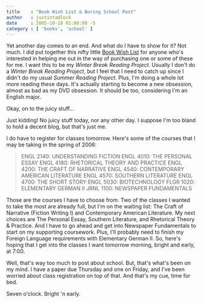 ```yaml
---
title    : "Book Wish List & Boring School Post"
author   : justintadlock
date     : 2005-10-18 01:06:00 -5
category : [ 'books', 'school' ]
---
```


Yet another day comes to an end.  And what do I have to show for it?  Not much.  I did put together this nifty little <a href="http://dark-autumn.com/people/justin_tadlock/articles/BookWishList.php"> Book Wish List</a> for anyone who's interested in helping me out in the way of purchasing one or some of these for me.  I want this to be my <em> Winter Break Reading Project</em>.  Usually I don't do a <em> Winter Break Reading Project</em>, but I feel that I need to catch up since I didn't do my usual <em> Summer Reading Project</em>.  Plus, I'm doing a whole lot more reading these days.  It's actually starting to become a new obsession, almost as bad as my DVD obsession.  It should be too, considering I'm an English major.

Okay, on to the juicy stuff...

Just kidding! No juicy stuff today, nor any other day.  I suppose I'm too bland to hold a decent blog, but that's just me.

I do have to register for classes tomorrow.  Here's some of the courses that I may be taking in the spring of 2006:

<blockquote>
ENGL 2140: UNDERSTANDING FICTION
ENGL 4010: THE PERSONAL ESSAY
ENGL 4180: RHETORICAL THEORY AND PRACTICE
ENGL 4200: THE CRAFT OF NARRATIVE
ENGL 4540: CONTEMPORARY AMERICAN LITERATURE
ENGL 4570: SOUTHERN LITERATURE
ENGL 4700: THE SHORT STORY
ENGL 5030: BIOTECHNOLOGY
FLGR 1020: ELEMENTARY GERMAN II
JRNL 1100: NEWSPAPER FUNDAMENTALS
</blockquote>

Those are the courses I have to choose from.  Two of the classes I wanted to take the most are already full, but I'm on the waiting list: The Craft of Narrative (Fiction Writing I) and Contemporary American Literature.  My next choices are The Personal Essay, Southern Literature, and Rhetorical Theory & Practice. And I have to go ahead and get into Newspaper Fundamentals to start on my supporting coursework.  Plus, I'll probably need to finish my Foreign Language requirements with Elementary German II.  So, here's hoping that I get into the classes I want tomorrow morning, bright and early, at 7:00.

Well, that's way too much to post about school.  But, that's what's been on my mind.  I have a paper due Thursday and one on Friday, and I've been worried about class registration on top of that.  And that's my cue, time for bed.

Seven o'clock.  Bright 'n early.
